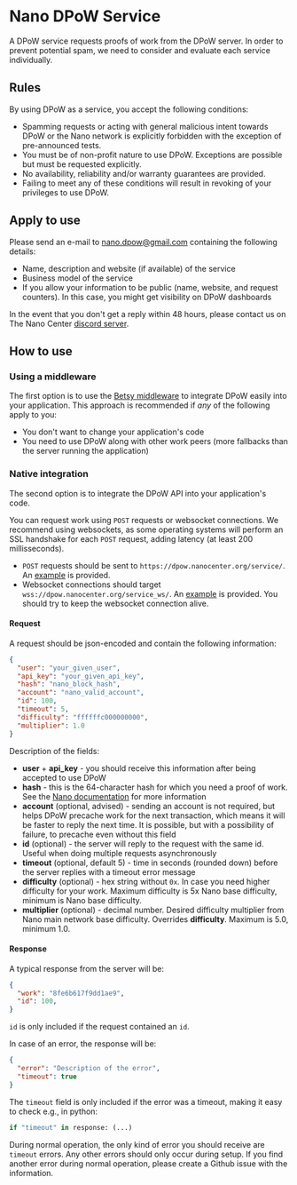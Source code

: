 # Nano DPoW Service

A DPoW service requests proofs of work from the DPoW server. In order to prevent potential spam, we need to consider and evaluate each service individually.

## Rules

By using DPoW as a service, you accept the following conditions:

- Spamming requests or acting with general malicious intent towards DPoW or the Nano network is explicitly forbidden with the exception of pre-announced tests.
- You must be of non-profit nature to use DPoW. Exceptions are possible but must be requested explicitly.
- No availability, reliability and/or warranty guarantees are provided.
- Failing to meet any of these conditions will result in revoking of your privileges to use DPoW.

## Apply to use

Please send an e-mail to nano.dpow@gmail.com containing the following details:

- Name, description and website (if available) of the service
- Business model of the service
- If you allow your information to be public (name, website, and request counters). In this case, you might get visibility on DPoW dashboards

In the event that you don't get a reply within 48 hours, please contact us on The Nano Center [discord server](https://discord.nanocenter.org).

## How to use

### Using a middleware

The first option is to use the [Betsy middleware](https://github.com/bbedward/betsy-middleware) to integrate DPoW easily into your application. This approach is recommended if *any* of the following apply to you:
- You don't want to change your application's code
- You need to use DPoW along with other work peers (more fallbacks than the server running the application)

### Native integration

The second option is to integrate the DPoW API into your application's code.

You can request work using `POST` requests or websocket connections. We recommend using websockets, as some operating systems will perform an SSL handshake for each `POST` request, adding latency (at least 200 millisseconds).

- `POST` requests should be sent to `https://dpow.nanocenter.org/service/`. An [example](random_hash_request.py) is provided.
- Websocket connections should target `wss://dpow.nanocenter.org/service_ws/`. An [example](websocket_test.py) is provided. You should try to keep the websocket connection alive.

#### Request

A request should be json-encoded and contain the following information:

```json
{
  "user": "your_given_user",
  "api_key": "your_given_api_key",
  "hash": "nano_block_hash",
  "account": "nano_valid_account",
  "id": 100,
  "timeout": 5,
  "difficulty": "ffffffc000000000",
  "multiplier": 1.0
}
```

Description of the fields:

- **user** + **api_key** - you should receive this information after being accepted to use DPoW
- **hash** - this is the 64-character hash for which you need a proof of work. See the [Nano documentation](https://docs.nano.org/commands/rpc-protocol/#work_generate) for more information
- **account** (optional, advised) - sending an account is not required, but helps DPoW precache work for the next transaction, which means it will be faster to reply the next time. It is possible, but with a possibility of failure, to precache even without this field
- **id** (optional) - the server will reply to the request with the same id. Useful when doing multiple requests asynchronously
- **timeout** (optional, default 5) - time in seconds (rounded down) before the server replies with a timeout error message
- **difficulty** (optional) - hex string without `0x`. In case you need higher difficulty for your work. Maximum difficulty is 5x Nano base difficulty, minimum is Nano base difficulty.
- **multiplier** (optional) - decimal number. Desired difficulty multiplier from Nano main network base difficulty. Overrides **difficulty**. Maximum is 5.0, minimum 1.0.

#### Response

A typical response from the server will be:

```json
{
  "work": "8fe6b617f9dd1ae9",
  "id": 100,
}
```

`id` is only included if the request contained an `id`.

In case of an error, the response will be:

```json
{
  "error": "Description of the error",
  "timeout": true
}
```

The `timeout` field is only included if the error was a timeout, making it easy to check e.g., in python:

```python
if "timeout" in response: (...)
```

During normal operation, the only kind of error you should receive are `timeout` errors. Any other errors should only occur during setup. If you find another error during normal operation, please create a Github issue with the information.
